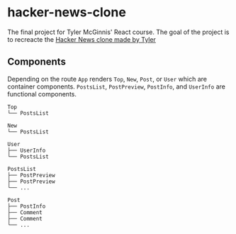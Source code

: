 # hacker-news-clone

The final project for Tyler McGinnis' React course. The goal of the project is
to recreacte the [Hacker News clone made by Tyler](https://hn.ui.dev/)

## Components

Depending on the route `App` renders `Top`, `New`, `Post`, or `User` which are
container components. `PostsList`, `PostPreview`, `PostInfo`, and `UserInfo`
are functional components.

```
Top
└── PostsList

New
└── PostsList

User
├── UserInfo
└── PostsList

PostsList
├── PostPreview
├── PostPreview
└── ...

Post
├── PostInfo
├── Comment
├── Comment
└── ...
```